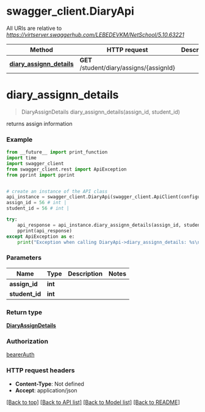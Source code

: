 # swagger_client.DiaryApi

All URIs are relative to *https://virtserver.swaggerhub.com/LEBEDEVKM/NetSchool/5.10.63221*

Method | HTTP request | Description
------------- | ------------- | -------------
[**diary_assignn_details**](DiaryApi.md#diary_assignn_details) | **GET** /student/diary/assigns/{assignId} | 

# **diary_assignn_details**
> DiaryAssignDetails diary_assignn_details(assign_id, student_id)



returns assign information

### Example
```python
from __future__ import print_function
import time
import swagger_client
from swagger_client.rest import ApiException
from pprint import pprint


# create an instance of the API class
api_instance = swagger_client.DiaryApi(swagger_client.ApiClient(configuration))
assign_id = 56 # int | 
student_id = 56 # int | 

try:
    api_response = api_instance.diary_assignn_details(assign_id, student_id)
    pprint(api_response)
except ApiException as e:
    print("Exception when calling DiaryApi->diary_assignn_details: %s\n" % e)
```

### Parameters

Name | Type | Description  | Notes
------------- | ------------- | ------------- | -------------
 **assign_id** | **int**|  | 
 **student_id** | **int**|  | 

### Return type

[**DiaryAssignDetails**](DiaryAssignDetails.md)

### Authorization

[bearerAuth](../README.md#bearerAuth)

### HTTP request headers

 - **Content-Type**: Not defined
 - **Accept**: application/json

[[Back to top]](#) [[Back to API list]](../README.md#documentation-for-api-endpoints) [[Back to Model list]](../README.md#documentation-for-models) [[Back to README]](../README.md)

